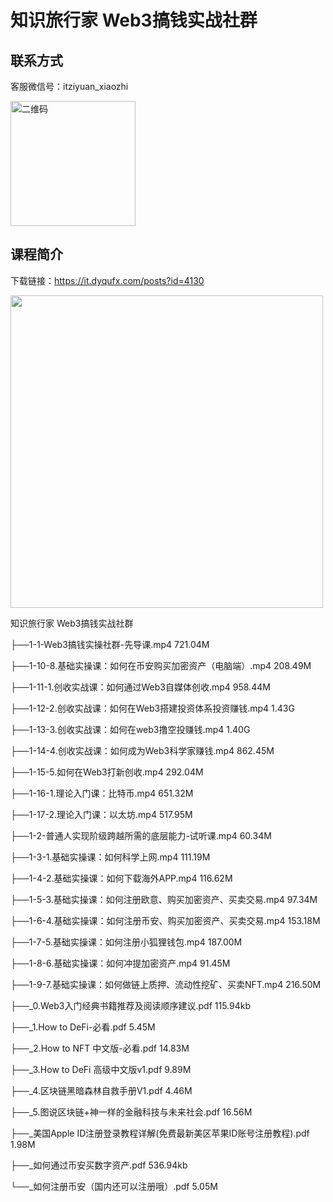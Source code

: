 # 知识旅行家 Web3搞钱实战社群

## 联系方式

客服微信号：itziyuan_xiaozhi

<img src="https://ziyuanyun.oss-cn-guangzhou.aliyuncs.com/common/20240614073449/666b82192834a.jpg" width="200" height="200" alt="二维码">

## 课程简介

下载链接：https://it.dyqufx.com/posts?id=4130

<img src="https://ziyuanyun.oss-cn-guangzhou.aliyuncs.com/yun/20240530073116/6657bac425b06.jpg" width="500" alt="">

  知识旅行家 Web3搞钱实战社群



 ├──1-1-Web3搞钱实操社群-先导课.mp4 721.04M

 ├──1-10-8.基础实操课：如何在币安购买加密资产（电脑端）.mp4 208.49M

 ├──1-11-1.创收实战课：如何通过Web3自媒体创收.mp4 958.44M

 ├──1-12-2.创收实战课：如何在Web3搭建投资体系投资赚钱.mp4 1.43G

 ├──1-13-3.创收实战课：如何在web3撸空投赚钱.mp4 1.40G

 ├──1-14-4.创收实战课：如何成为Web3科学家赚钱.mp4 862.45M

 ├──1-15-5.如何在Web3打新创收.mp4 292.04M

 ├──1-16-1.理论入门课：比特币.mp4 651.32M

 ├──1-17-2.理论入门课：以太坊.mp4 517.95M

 ├──1-2-普通人实现阶级跨越所需的底层能力-试听课.mp4 60.34M

 ├──1-3-1.基础实操课：如何科学上网.mp4 111.19M

 ├──1-4-2.基础实操课：如何下载海外APP.mp4 116.62M

 ├──1-5-3.基础实操课：如何注册欧意、购买加密资产、买卖交易.mp4 97.34M

 ├──1-6-4.基础实操课：如何注册币安、购买加密资产、买卖交易.mp4 153.18M

 ├──1-7-5.基础实操课：如何注册小狐狸钱包.mp4 187.00M

 ├──1-8-6.基础实操课：如何冲提加密资产.mp4 91.45M

 ├──1-9-7.基础实操课：如何做链上质押、流动性挖矿、买卖NFT.mp4 216.50M

 ├──_0.Web3入门经典书籍推荐及阅读顺序建议.pdf 115.94kb

 ├──_1.How to DeFi-必看.pdf 5.45M

 ├──_2.How to NFT 中文版-必看.pdf 14.83M

 ├──_3.How to DeFi 高级中文版v1.pdf 9.89M

 ├──_4.区块链黑暗森林自救手册V1.pdf 4.46M

 ├──_5.图说区块链+神一样的金融科技与未来社会.pdf 16.56M

 ├──_美国Apple ID注册登录教程详解(免费最新美区苹果ID账号注册教程).pdf 1.98M

 ├──_如何通过币安买数字资产.pdf 536.94kb

 └──_如何注册币安（国内还可以注册哦）.pdf 5.05M

  